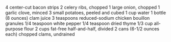 4 center-cut bacon strips
2 celery ribs, chopped
1 large onion, chopped
1 garlic clove, minced
3 small potatoes, peeled and cubed
1 cup water
1 bottle (8 ounces) clam juice
3 teaspoons reduced-sodium chicken bouillon granules
1/4 teaspoon white pepper
1/4 teaspoon dried thyme
1/3 cup all-purpose flour
2 cups fat-free half-and-half, divided
2 cans (6-1/2 ounces each) chopped clams, undrained